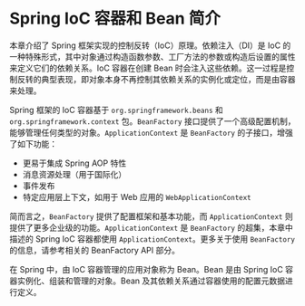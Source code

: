 # Spring IoC 容器和 Bean 简介

本章介绍了 Spring 框架实现的控制反转（IoC）原理。依赖注入（DI）是 IoC 的一种特殊形式，其中对象通过构造函数参数、工厂方法的参数或构造后设置的属性来定义它们的依赖关系。IoC 容器在创建 Bean 时会注入这些依赖。这一过程是控制反转的典型表现，即对象本身不再控制其依赖关系的实例化或定位，而是由容器来处理。

Spring 框架的 IoC 容器基于 `org.springframework.beans` 和 `org.springframework.context` 包。`BeanFactory` 接口提供了一个高级配置机制，能够管理任何类型的对象。`ApplicationContext` 是 `BeanFactory` 的子接口，增强了如下功能：

- 更易于集成 Spring AOP 特性
- 消息资源处理（用于国际化）
- 事件发布
- 特定应用层上下文，如用于 Web 应用的 `WebApplicationContext`

简而言之，`BeanFactory` 提供了配置框架和基本功能，而 `ApplicationContext` 则提供了更多企业级的功能。`ApplicationContext` 是 `BeanFactory` 的超集，本章中描述的 Spring IoC 容器都使用 `ApplicationContext`。更多关于使用 `BeanFactory` 的信息，请参考相关的 BeanFactory API 部分。

在 Spring 中，由 IoC 容器管理的应用对象称为 Bean。Bean 是由 Spring IoC 容器实例化、组装和管理的对象。Bean 及其依赖关系通过容器使用的配置元数据进行定义。